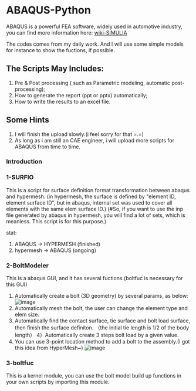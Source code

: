 # ABAQUS-Python
ABAQUS is a powerful FEA software, widely used in automotive industry, you can find more information here:
[wiki-SIMULIA](https://en.wikipedia.org/wiki/Abaqus)

The codes comes from my daily work. And I will use some simple models for instance to show the fuctions, if possible.

## The Scripts May Includes:
1) Pre & Post processing ( such as Parametric modeling, automatic post-processing);  
2) How to generate the report (ppt or pptx) automatically;  
3) How to write the results to an excel file.

## Some Hints
1) I will finish the upload slowly.(i feel sorry for that =.=)
2) As long as i am still an CAE engineer, i will upload more scripts for ABAQUS from time to time.

### Introduction
### 1-SURFIO
This is a script for surface definition format transformation between abaqus and hypermesh.
(in hypermesh, the surface is defined by "element ID, element surface ID", but in abaqus, internal set was used to cover all elements with the same elem surface ID.) 
(#So, if you want to use the inp file generated by abaqus in hypermesh, you will find a lot of sets, which is meanless. This script is for this purpose.)

stat:
1) ABAQUS -> HYPERMESH     (finished)
2) hypermesh -> ABAQUS     (ongoing)

### 2-BoltModeler
This is a abaqus GUI, and it has several fuctions.(boltfuc is necessary for this GUI)
1) Automatically create a bolt (3D geometry) by several params, as below:
![image](https://github.com/ShengqiangSKR/ABAQUS-Python/tree/master/BoltModeler/Logo/Size.PNG)
2) Automatically mesh the bolt, the user can change the element type and elem size.
3) Automatically find the contact surface, tie surface and bolt load surface, then finish the surface definiton.
（the initial tie length is 1/2 of the body length）
4）Automatically create 3 steps bolt load by a given value.
5) You can use 3-point location method to add a bolt to the assembly.(I got this idea from HyperMesh~) 
![image](https://github.com/ShengqiangSKR/ABAQUS-Python/tree/master/BoltModeler/3pointLoc.gif)

### 3-boltfuc
This is a kernel module, you can use the bolt model build up functions in your own scripts by importing this module.

